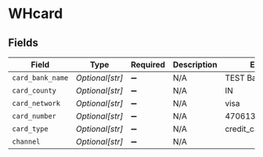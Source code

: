 # WHcard


## Fields

| Field              | Type               | Required           | Description        | Example            |
| ------------------ | ------------------ | ------------------ | ------------------ | ------------------ |
| `card_bank_name`   | *Optional[str]*    | :heavy_minus_sign: | N/A                | TEST Bank          |
| `card_county`      | *Optional[str]*    | :heavy_minus_sign: | N/A                | IN                 |
| `card_network`     | *Optional[str]*    | :heavy_minus_sign: | N/A                | visa               |
| `card_number`      | *Optional[str]*    | :heavy_minus_sign: | N/A                | 470613XXXXXX2123   |
| `card_type`        | *Optional[str]*    | :heavy_minus_sign: | N/A                | credit_card        |
| `channel`          | *Optional[str]*    | :heavy_minus_sign: | N/A                | <nil>              |
